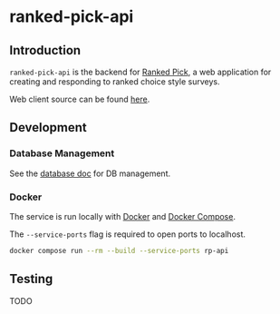 # ranked-pick-api

## Introduction

`ranked-pick-api` is the backend for [Ranked Pick](http://rankedpick.com), a web application for creating and responding to ranked choice style surveys.

Web client source can be found [here](https://github.com/carterjackson/ranked-pick-web).

## Development

### Database Management

See the [database doc](./docs/database.md) for DB management.

### Docker

The service is run locally with [Docker](https://www.docker.com/) and [Docker Compose](https://docs.docker.com/compose/).

The `--service-ports` flag is required to open ports to localhost.

```bash
docker compose run --rm --build --service-ports rp-api
```

## Testing

TODO
